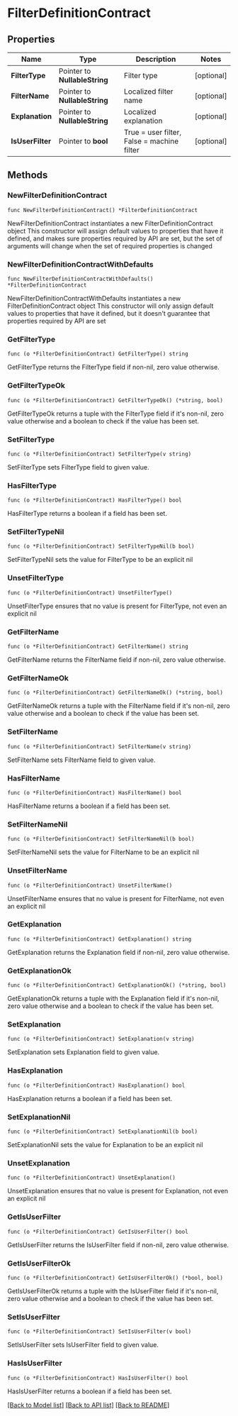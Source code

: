 # FilterDefinitionContract

## Properties

Name | Type | Description | Notes
------------ | ------------- | ------------- | -------------
**FilterType** | Pointer to **NullableString** | Filter type | [optional] 
**FilterName** | Pointer to **NullableString** | Localized filter name | [optional] 
**Explanation** | Pointer to **NullableString** | Localized explanation | [optional] 
**IsUserFilter** | Pointer to **bool** | True &#x3D; user filter, False &#x3D; machine filter | [optional] 

## Methods

### NewFilterDefinitionContract

`func NewFilterDefinitionContract() *FilterDefinitionContract`

NewFilterDefinitionContract instantiates a new FilterDefinitionContract object
This constructor will assign default values to properties that have it defined,
and makes sure properties required by API are set, but the set of arguments
will change when the set of required properties is changed

### NewFilterDefinitionContractWithDefaults

`func NewFilterDefinitionContractWithDefaults() *FilterDefinitionContract`

NewFilterDefinitionContractWithDefaults instantiates a new FilterDefinitionContract object
This constructor will only assign default values to properties that have it defined,
but it doesn't guarantee that properties required by API are set

### GetFilterType

`func (o *FilterDefinitionContract) GetFilterType() string`

GetFilterType returns the FilterType field if non-nil, zero value otherwise.

### GetFilterTypeOk

`func (o *FilterDefinitionContract) GetFilterTypeOk() (*string, bool)`

GetFilterTypeOk returns a tuple with the FilterType field if it's non-nil, zero value otherwise
and a boolean to check if the value has been set.

### SetFilterType

`func (o *FilterDefinitionContract) SetFilterType(v string)`

SetFilterType sets FilterType field to given value.

### HasFilterType

`func (o *FilterDefinitionContract) HasFilterType() bool`

HasFilterType returns a boolean if a field has been set.

### SetFilterTypeNil

`func (o *FilterDefinitionContract) SetFilterTypeNil(b bool)`

 SetFilterTypeNil sets the value for FilterType to be an explicit nil

### UnsetFilterType
`func (o *FilterDefinitionContract) UnsetFilterType()`

UnsetFilterType ensures that no value is present for FilterType, not even an explicit nil
### GetFilterName

`func (o *FilterDefinitionContract) GetFilterName() string`

GetFilterName returns the FilterName field if non-nil, zero value otherwise.

### GetFilterNameOk

`func (o *FilterDefinitionContract) GetFilterNameOk() (*string, bool)`

GetFilterNameOk returns a tuple with the FilterName field if it's non-nil, zero value otherwise
and a boolean to check if the value has been set.

### SetFilterName

`func (o *FilterDefinitionContract) SetFilterName(v string)`

SetFilterName sets FilterName field to given value.

### HasFilterName

`func (o *FilterDefinitionContract) HasFilterName() bool`

HasFilterName returns a boolean if a field has been set.

### SetFilterNameNil

`func (o *FilterDefinitionContract) SetFilterNameNil(b bool)`

 SetFilterNameNil sets the value for FilterName to be an explicit nil

### UnsetFilterName
`func (o *FilterDefinitionContract) UnsetFilterName()`

UnsetFilterName ensures that no value is present for FilterName, not even an explicit nil
### GetExplanation

`func (o *FilterDefinitionContract) GetExplanation() string`

GetExplanation returns the Explanation field if non-nil, zero value otherwise.

### GetExplanationOk

`func (o *FilterDefinitionContract) GetExplanationOk() (*string, bool)`

GetExplanationOk returns a tuple with the Explanation field if it's non-nil, zero value otherwise
and a boolean to check if the value has been set.

### SetExplanation

`func (o *FilterDefinitionContract) SetExplanation(v string)`

SetExplanation sets Explanation field to given value.

### HasExplanation

`func (o *FilterDefinitionContract) HasExplanation() bool`

HasExplanation returns a boolean if a field has been set.

### SetExplanationNil

`func (o *FilterDefinitionContract) SetExplanationNil(b bool)`

 SetExplanationNil sets the value for Explanation to be an explicit nil

### UnsetExplanation
`func (o *FilterDefinitionContract) UnsetExplanation()`

UnsetExplanation ensures that no value is present for Explanation, not even an explicit nil
### GetIsUserFilter

`func (o *FilterDefinitionContract) GetIsUserFilter() bool`

GetIsUserFilter returns the IsUserFilter field if non-nil, zero value otherwise.

### GetIsUserFilterOk

`func (o *FilterDefinitionContract) GetIsUserFilterOk() (*bool, bool)`

GetIsUserFilterOk returns a tuple with the IsUserFilter field if it's non-nil, zero value otherwise
and a boolean to check if the value has been set.

### SetIsUserFilter

`func (o *FilterDefinitionContract) SetIsUserFilter(v bool)`

SetIsUserFilter sets IsUserFilter field to given value.

### HasIsUserFilter

`func (o *FilterDefinitionContract) HasIsUserFilter() bool`

HasIsUserFilter returns a boolean if a field has been set.


[[Back to Model list]](../README.md#documentation-for-models) [[Back to API list]](../README.md#documentation-for-api-endpoints) [[Back to README]](../README.md)


